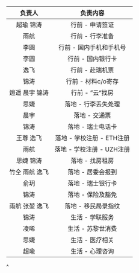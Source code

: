 |  **负责人** |      **负责内容**     |
| :------: | :---------------: |
|   超瑜 锦涛  |     行前 - 申请签证     |
|    雨航    |     行前 - 行李准备     |
|    李圆    |   行前 - 国内手机和手机号   |
|    李圆    |     行前 - 国内银行卡    |
|    逸飞    |     行前 - 赴瑞机票     |
|    锦涛    |    行前 - 材料c/o寄存   |
| 逍遥 晨宇 锦涛 |     行前 - ”云“找房    |
|    思婕    |    落地 - 行李丢失处理    |
|    晨宇    |      落地 - 交通票     |
|    锦涛    |     落地 - 瑞士电话卡    |
|   王尊 逸飞  | 落地 - 学校注册 - ETH注册 |
|    雨航    | 落地 - 学校注册 - UZH注册 |
|   思婕 锦涛  |     落地 - 找房租房     |
| 竹仝 雨航 逸飞 |     落地 - 居委会报到    |
|    俞玥    |     落地 - 瑞士银行卡    |
|    锦涛    |     落地 - 保险及豁免    |
| 雨航 张堃 逸飞 |    落地 - 移民局录指纹    |
|    锦涛    |     生活 - 学联服务     |
|    凌晞    |     生活 - 苏黎世消费    |
|    思婕    |     生活 - 医疗相关     |
|    超瑜    |     生活 - 心理咨询     |

^
